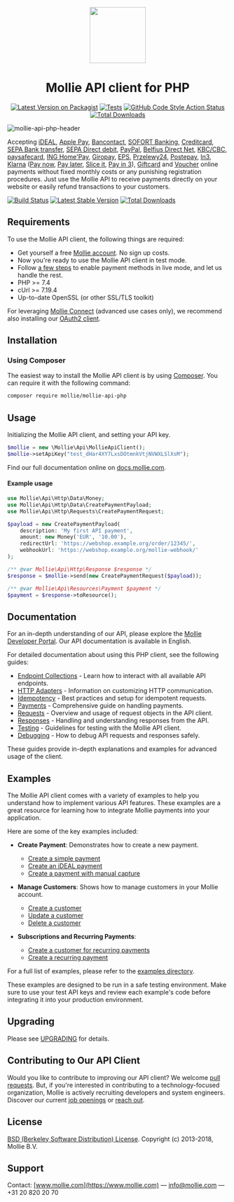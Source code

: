 <p align="center">
  <img src="https://github.com/mollie/mollie-api-php/assets/7265703/140510a5-ede5-41bf-9d77-0d09b906e8f4" width="128" height="128"/>
</p>

<h1 align="center">Mollie API client for PHP</h1>

<div align="center">

[![Latest Version on Packagist](https://img.shields.io/packagist/v/mollie/mollie-api-php.svg?style=flat-square)](https://packagist.org/packages/mollie/mollie-api-php)
[![Tests](https://img.shields.io/github/actions/workflow/status/mollie/mollie-api-php/tests.yml?branch=main&label=tests&style=flat-square)](https://github.com/mollie/mollie-api-php/actions/workflows/tests.yml)
[![GitHub Code Style Action Status](https://img.shields.io/github/actions/workflow/status/mollie/mollie-api-php/fix-php-code-style-issues.yml?branch=main&label=code%20style&style=flat-square)](https://github.com/mollie/mollie-api-php/actions?query=workflow%3A"Fix+Code+Style"+branch%3Amain)
[![Total Downloads](https://img.shields.io/packagist/dt/mollie/mollie-api-php.svg?style=flat-square)](https://packagist.org/packages/mollie/mollie-api-php)

</div>

![mollie-api-php-header](https://github.com/mollie/mollie-api-php/assets/7265703/e79b7770-fe00-4dfe-bb8b-3d5ed221e329)

Accepting [iDEAL](https://www.mollie.com/payments/ideal/), [Apple Pay](https://www.mollie.com/payments/apple-pay), [Bancontact](https://www.mollie.com/payments/bancontact/), [SOFORT Banking](https://www.mollie.com/payments/sofort/), [Creditcard](https://www.mollie.com/payments/credit-card/), [SEPA Bank transfer](https://www.mollie.com/payments/bank-transfer/), [SEPA Direct debit](https://www.mollie.com/payments/direct-debit/), [PayPal](https://www.mollie.com/payments/paypal/), [Belfius Direct Net](https://www.mollie.com/payments/belfius/), [KBC/CBC](https://www.mollie.com/payments/kbc-cbc/), [paysafecard](https://www.mollie.com/payments/paysafecard/), [ING Home'Pay](https://www.mollie.com/payments/ing-homepay/), [Giropay](https://www.mollie.com/payments/giropay/), [EPS](https://www.mollie.com/payments/eps/), [Przelewy24](https://www.mollie.com/payments/przelewy24/), [Postepay](https://www.mollie.com/en/payments/postepay), [In3](https://www.mollie.com/payments/in3/), [Klarna](https://www.mollie.com/payments/klarna-pay-later/) ([Pay now](https://www.mollie.com/payments/klarna-pay-now/), [Pay later](https://www.mollie.com/payments/klarna-pay-later/), [Slice it](https://www.mollie.com/payments/klarna-slice-it/), [Pay in 3](https://www.mollie.com/payments/klarna-pay-in-3/)), [Giftcard](https://www.mollie.com/payments/gift-cards/) and [Voucher](https://www.mollie.com/en/payments/meal-eco-gift-vouchers) online payments without fixed monthly costs or any punishing registration procedures. Just use the Mollie API to receive payments directly on your website or easily refund transactions to your customers.

[![Build Status](https://github.com/mollie/mollie-api-php/workflows/tests/badge.svg)](https://github.com/mollie/mollie-api-php/actions)
[![Latest Stable Version](https://poser.pugx.org/mollie/mollie-api-php/v/stable)](https://packagist.org/packages/mollie/mollie-api-php)
[![Total Downloads](https://poser.pugx.org/mollie/mollie-api-php/downloads)](https://packagist.org/packages/mollie/mollie-api-php)

## Requirements ##
To use the Mollie API client, the following things are required:

+ Get yourself a free [Mollie account](https://www.mollie.com/signup). No sign up costs.
+ Now you're ready to use the Mollie API client in test mode.
+ Follow [a few steps](https://www.mollie.com/dashboard/?modal=onboarding) to enable payment methods in live mode, and let us handle the rest.
+ PHP >= 7.4
+ cUrl >= 7.19.4
+ Up-to-date OpenSSL (or other SSL/TLS toolkit)

For leveraging [Mollie Connect](https://docs.mollie.com/oauth/overview) (advanced use cases only), we recommend also installing our [OAuth2 client](https://github.com/mollie/oauth2-mollie-php).

## Installation ##
### Using Composer ###

The easiest way to install the Mollie API client is by using [Composer](http://getcomposer.org/doc/00-intro.md). You can require it with the following command:

```bash
composer require mollie/mollie-api-php
```

## Usage ##

Initializing the Mollie API client, and setting your API key.

```php
$mollie = new \Mollie\Api\MollieApiClient();
$mollie->setApiKey("test_dHar4XY7LxsDOtmnkVtjNVWXLSlXsM");
```

Find our full documentation online on [docs.mollie.com](https://docs.mollie.com).

#### Example usage ####
```php
use Mollie\Api\Http\Data\Money;
use Mollie\Api\Http\Data\CreatePaymentPayload;
use Mollie\Api\Http\Requests\CreatePaymentRequest;

$payload = new CreatePaymentPayload(
    description: 'My first API payment',
    amount: new Money('EUR', '10.00'),
    redirectUrl: 'https://webshop.example.org/order/12345/',
    webhookUrl: 'https://webshop.example.org/mollie-webhook/'
);

/** @var Mollie\Api\Http\Response $response */
$response = $mollie->send(new CreatePaymentRequest($payload));

/** @var Mollie\Api\Resources\Payment $payment */
$payment = $response->toResource();
```

## Documentation
For an in-depth understanding of our API, please explore the [Mollie Developer Portal](https://www.mollie.com/developers). Our API documentation is available in English.

For detailed documentation about using this PHP client, see the following guides:

- [Endpoint Collections](docs/endpoint-collections.md) - Learn how to interact with all available API endpoints.
- [HTTP Adapters](docs/http-adapters.md) - Information on customizing HTTP communication.
- [Idempotency](docs/idempotency.md) - Best practices and setup for idempotent requests.
- [Payments](docs/payments.md) - Comprehensive guide on handling payments.
- [Requests](docs/requests.md) - Overview and usage of request objects in the API client.
- [Responses](docs/responses.md) - Handling and understanding responses from the API.
- [Testing](docs/testing.md) - Guidelines for testing with the Mollie API client.
- [Debugging](docs/debugging.md) - How to debug API requests and responses safely.

These guides provide in-depth explanations and examples for advanced usage of the client.

## Examples

The Mollie API client comes with a variety of examples to help you understand how to implement various API features. These examples are a great resource for learning how to integrate Mollie payments into your application.

Here are some of the key examples included:

- **Create Payment**: Demonstrates how to create a new payment.
  - [Create a simple payment](examples/payments/create-payment.php)
  - [Create an iDEAL payment](examples/payments/create-ideal-payment.php)
  - [Create a payment with manual capture](examples/payments/create-capturable-payment.php)

- **Manage Customers**: Shows how to manage customers in your Mollie account.
  - [Create a customer](examples/customers/create-customer.php)
  - [Update a customer](examples/customers/update-customer.php)
  - [Delete a customer](examples/customers/delete-customer.php)

- **Subscriptions and Recurring Payments**:
  - [Create a customer for recurring payments](examples/customers/create-customer-first-payment.php)
  - [Create a recurring payment](examples/customers/create-customer-recurring-payment.php)

For a full list of examples, please refer to the [examples directory](examples/).

These examples are designed to be run in a safe testing environment. Make sure to use your test API keys and review each example's code before integrating it into your production environment.

## Upgrading

Please see [UPGRADING](UPGRADING.md) for details.

## Contributing to Our API Client ##
Would you like to contribute to improving our API client? We welcome [pull requests](https://github.com/mollie/mollie-api-php/pulls?utf8=%E2%9C%93&q=is%3Apr). But, if you're interested in contributing to a technology-focused organization, Mollie is actively recruiting developers and system engineers. Discover our current [job openings](https://jobs.mollie.com/) or [reach out](mailto:personeel@mollie.com).

## License ##
[BSD (Berkeley Software Distribution) License](https://opensource.org/licenses/bsd-license.php).
Copyright (c) 2013-2018, Mollie B.V.

## Support ##
Contact: [www.mollie.com](https://www.mollie.com) — info@mollie.com — +31 20 820 20 70
